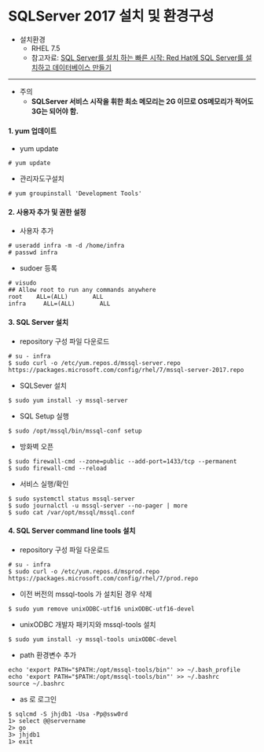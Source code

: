 # SQLServer 2017 설치 및 환경구성

* 설치환경
    * RHEL 7.5
    * 참고자료: [SQL Server를 설치 하는 빠른 시작: Red Hat에 SQL Server를 설치하고 데이터베이스 만들기](https://docs.microsoft.com/ko-kr/sql/linux/quickstart-install-connect-red-hat?view=sql-server-linux-2017)
---

* 주의
  * **SQLServer 서비스 시작을 휘한 최소 메모리는 2G 이므로 OS메모리가 적어도 3G는 되어야 함.**
  
#### 1. yum 업데이트
  * yum update
  ```
  # yum update
  ```
  * 관리자도구설치
  ```
  # yum groupinstall 'Development Tools'
  ```
  
#### 2. 사용자 추가 및 권한 설정
  * 사용자 추가
  ```
  # useradd infra -m -d /home/infra
  # passwd infra
  ```
  * sudoer 등록
  ```
  # visudo
  ## Allow root to run any commands anywhere
  root    ALL=(ALL)       ALL
  infra     ALL=(ALL)       ALL
  ```

#### 3. SQL Server 설치
  * repository 구성 파일 다운로드
  ```
  # su - infra
  $ sudo curl -o /etc/yum.repos.d/mssql-server.repo https://packages.microsoft.com/config/rhel/7/mssql-server-2017.repo
  ```
  
  * SQLSever 설치
  ```
  $ sudo yum install -y mssql-server
  ```
  
  * SQL Setup 실행
  ```
  $ sudo /opt/mssql/bin/mssql-conf setup
  ```
  * 방화벽 오픈
  ```
  $ sudo firewall-cmd --zone=public --add-port=1433/tcp --permanent
  $ sudo firewall-cmd --reload
  ```
  
  * 서비스 실행/확인
  ```
  $ sudo systemctl status mssql-server
  $ sudo journalctl -u mssql-server --no-pager | more
  $ sudo cat /var/opt/mssql/mssql.conf 
  ```
  
#### 4. SQL Server command line tools 설치
  * repository 구성 파일 다운로드
  ```
  # su - infra
  $ sudo curl -o /etc/yum.repos.d/msprod.repo https://packages.microsoft.com/config/rhel/7/prod.repo
  ```
  
  * 이전 버전의 mssql-tools 가 설치된 경우 삭제
  ```
  $ sudo yum remove unixODBC-utf16 unixODBC-utf16-devel
  ```

  * unixODBC 개발자 패키지와 mssql-tools 설치
  ```
  $ sudo yum install -y mssql-tools unixODBC-devel
  ```
  
  * path 환경변수 추가
  ```
  echo 'export PATH="$PATH:/opt/mssql-tools/bin"' >> ~/.bash_profile
  echo 'export PATH="$PATH:/opt/mssql-tools/bin"' >> ~/.bashrc
  source ~/.bashrc
  ```
  
  * as 로 로그인
  ```
  $ sqlcmd -S jhjdb1 -Usa -Pp@ssw0rd
  1> select @@servername
  2> go
  3> jhjdb1
  1> exit
  ```